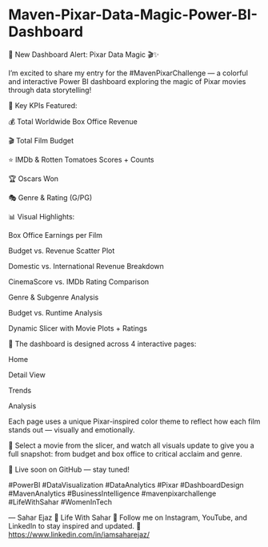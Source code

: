 # Maven-Pixar-Data-Magic-Power-BI-Dashboard
🚨 New Dashboard Alert: Pixar Data Magic 🎬✨

I’m excited to share my entry for the #MavenPixarChallenge — a colorful and interactive Power BI dashboard exploring the magic of Pixar movies through data storytelling!

🎯 Key KPIs Featured:

💰 Total Worldwide Box Office Revenue

🎬 Total Film Budget

⭐ IMDb & Rotten Tomatoes Scores + Counts

🏆 Oscars Won

🎭 Genre & Rating (G/PG)

📊 Visual Highlights:

Box Office Earnings per Film

Budget vs. Revenue Scatter Plot

Domestic vs. International Revenue Breakdown

CinemaScore vs. IMDb Rating Comparison

Genre & Subgenre Analysis

Budget vs. Runtime Analysis

Dynamic Slicer with Movie Plots + Ratings

🧠 The dashboard is designed across 4 interactive pages:

Home

Detail View

Trends

Analysis

Each page uses a unique Pixar-inspired color theme to reflect how each film stands out — visually and emotionally.

🎥 Select a movie from the slicer, and watch all visuals update to give you a full snapshot: from budget and box office to critical acclaim and genre.

🔗 Live soon on GitHub — stay tuned!

#PowerBI #DataVisualization #DataAnalytics #Pixar #DashboardDesign #MavenAnalytics #BusinessIntelligence #mavenpixarchallenge #LifeWithSahar #WomenInTech

— Sahar Ejaz 💜 Life With Sahar
🔗 Follow me on Instagram, YouTube, and LinkedIn to stay inspired and updated.
📍 https://www.linkedin.com/in/iamsaharejaz/
